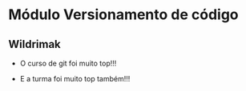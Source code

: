 # Módulo Versionamento de código

## Wildrimak

- O curso de git foi muito top!!!

- E a turma foi muito top também!!!
